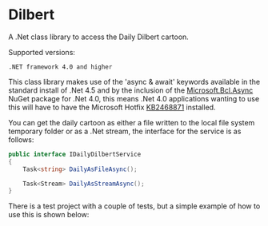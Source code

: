 Dilbert
=======
A .Net class library to access the Daily Dilbert cartoon.

Supported versions:

    .NET framework 4.0 and higher


This class library makes use of the 'async & await' keywords available in the standard install of .Net 4.5 and by the inclusion of the <a href="https://www.nuget.org/packages/Microsoft.Bcl.Async">Microsoft.Bcl.Async</a> NuGet package for .Net 4.0, this means .Net 4.0 applications wanting to use this will have to have the Microsoft Hotfix <a href="http://support.microsoft.com/kb/2468871">KB2468871</a> installed.

You can get the daily cartoon as either a file written to the local file system temporary folder or as  a .Net stream, the interface for the service is as follows:
```C#
public interface IDailyDilbertService
{
    Task<string> DailyAsFileAsync();

    Task<Stream> DailyAsStreamAsync();
}
```

There is a test project with a couple of tests, but a simple example of how to use this is shown below:


